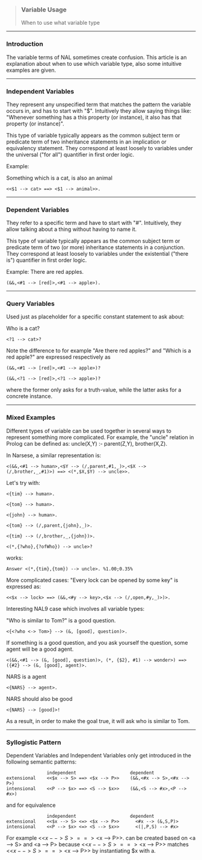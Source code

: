 > ### Variable Usage
> When to use what variable type
***


### Introduction
The variable terms of NAL sometimes create confusion. This article is an explanation about when to use which variable type, also some intuitive examples are given.

***
### Independent Variables
They represent any unspecified term that matches the pattern the variable occurs in, and has to start with "$". Intuitively they allow saying things like: "Whenever something has a this property (or instance), it also has that property (or instance)".

This type of variable typically appears as the common subject term or predicate term of two inheritance statements in an implication or equivalency statement. They correspond at least loosely to variables under the universal ("for all") quantifier in first order logic.

Example:

Something which is a cat, is also an animal

`<<$1 --> cat> ==> <$1 --> animal>>.`
***
### Dependent Variables

They refer to a specific term and have to start with "#". Intuitively, they allow talking about a thing without having to name it.

This type of variable typically appears as the common subject term or predicate term of two (or more) inheritance statements in a conjunction. They correspond at least loosely to variables under the existential ("there is") quantifier in first order logic.

Example: There are red apples.

`(&&,<#1 --> [red]>,<#1 --> apple>).`
***
### Query Variables

Used just as placeholder for a specific constant statement to ask about:

Who is a cat?

`<?1 --> cat>?`

Note the difference to for example "Are there red apples?" and "Which is a red apple?" are expressed respectively as

`(&&,<#1 --> [red]>,<#1 --> apple>)?`

`(&&,<?1 --> [red]>,<?1 --> apple>)?`

where the former only asks for a truth-value, while the latter asks for a concrete instance.

***
### Mixed Examples

Different types of variable can be used together in several ways to represent something more complicated. For example, the "uncle" relation in Prolog can be defined as: uncle(X,Y) :- parent(Z,Y), brother(X,Z).

In Narsese, a similar representation is:

```
<(&&,<#1 --> human>,<$Y --> (/,parent,#1,_)>,<$X --> (/,brother,_,#1)>) ==> <(*,$X,$Y) --> uncle>>.
```

Let's try with:

```
<{tim} --> human>.

<{tom} --> human>.

<{john} --> human>.

<{tom} --> (/,parent,{john},_)>.

<{tim} --> (/,brother,_,{john})>.

<(*,{?who},{?ofWho}) --> uncle>?
```

works:

`Answer <(*,{tim},{tom}) --> uncle>. %1.00;0.35%`

More complicated cases: "Every lock can be opened by some key" is expressed as:

`<<$x --> lock> ==> (&&,<#y --> key>,<$x --> (/,open,#y,_)>)>. `

Interesting NAL9 case which involves all variable types:

"Who is similar to Tom?" is a good question.

`<{<?who <-> Tom>} --> (&, [good], question)>.`

If something is a good question, and you ask yourself the question, some agent will be a good agent.

```
<(&&,<#1 --> (&, [good], question)>, (*, {$2}, #1) --> wonder>) ==> ({#2} --> (&, [good], agent)>.
```

NARS is a agent

`<{NARS} --> agent>.`

NARS should also be good

`<{NARS} --> [good]>!`

As a result, in order to make the goal true, it will ask who is similar to Tom.
***
### Syllogistic Pattern

Dependent Variables and Independent Variables only get introduced in the following semantic patterns:

```
               independent                    dependent
extensional    <<$x --> S> ==> <$x --> P>>    (&&,<#x --> S>,<#x --> P>)
intensional    <<P --> $x> ==> <S --> $x>>    (&&,<S --> #x>,<P --> #x>) 
```

and for equivalence

```
               independent                    dependent
extensional    <<$x --> S> <=> <$x --> P>>      <#x --> (&,S,P)>
intensional    <<P --> $x> <=> <S --> $x>>      <(|,P,S) --> #x>
```

For example <<$x --> S> ==> <$x --> P>>. can be created based on <a --> S> and <a --> P> because <<$x --> S> ==> <$x --> P>> matches <<$x --> S> ==> <$x --> P>> by instantiating $x with a.